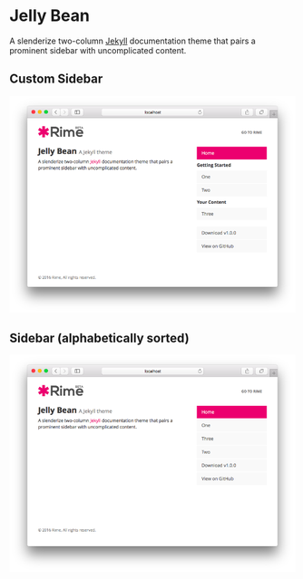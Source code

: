 # Jelly Bean
A slenderize two-column [Jekyll](http://jekyllrb.com) documentation theme that pairs a prominent sidebar with uncomplicated content.

## Custom Sidebar
![](./images/Screenshot%202016-04-21%2012.51.37.png?raw=true)

## Sidebar (alphabetically sorted)
![](./images/Screenshot%202016-04-21%2012.51.58.png?raw=true)
